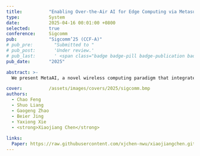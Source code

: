 ```yaml
---
title:          "Enabling Over-the-Air AI for Edge Computing via Metasurface-Driven Physical Neural Networks"
type:           System
date:           2025-04-16 00:01:00 +0800
selected:       true
conference:     Sigcomm
pub:            "Sigcomm’25 (CCF-A)"
# pub_pre:        "Submitted to "
# pub_post:       'Under review.'
# pub_last:       ' <span class="badge badge-pill badge-publication badge-success">Spotlight</span>'
pub_date:       "2025"

abstract: >-
  We present MetaAI, a novel wireless computing paradigm that integrates neural network computation directly into wireless signal propagation. Unlike traditional approaches that treat wireless channels as mere data conduits, MetaAI transforms them into active computing elements through programmable metasurfaces, enabling concurrent data transmission and neural network processing. By leveraging the inherent linearity of both wireless propagation and neural networks, our design resolves the fundamental mismatch between sequential wireless transmission and parallel neural computation, while supporting efficient multi-sensor late-stage data fusion. We implemented MetaAI using metasurfaces at both dualband (2.4/5 GHz) and single-band (3.5 GHz) frequencies. Extensive experiments demonstrate robust performance across diverse classification tasks, achieving 82.8% average accuracy (up to 89.8%) even with a simple linear architecture. Multi-sensor fusion further improves accuracy by up to 27.06%. MetaAI represents a fundamental shift in Edge AI architecture, where wireless infrastructure becomes an integral part of the computing pipeline.

cover:          /assets/images/covers/2025/sigcomm.bmp
authors:
  - Chao Feng
  - Shuo Liang
  - Gaogeng Zhao
  - Beier Jing
  - Yaxiong Xie
  - <strong>Xiaojiang Chen</strong>
  
links:
  Paper: https://raw.githubusercontent.com/xjchen-nwu/xiaojiangchen.github.io/main/paper/2025/sigcomm25-final76.pdf
---
```



